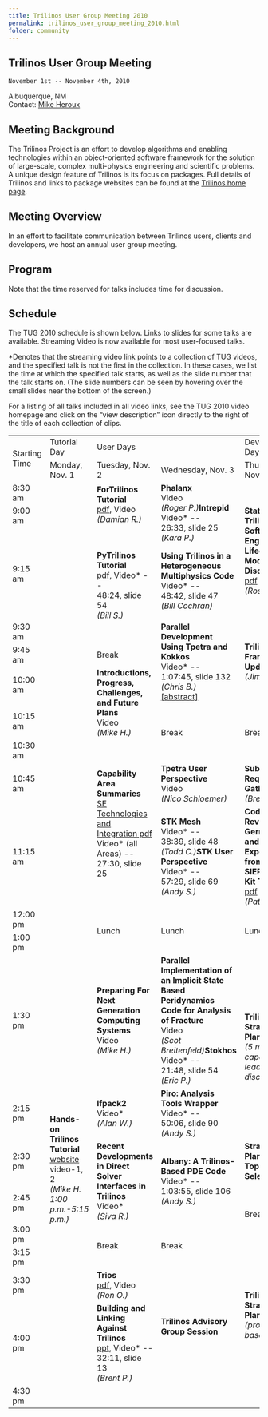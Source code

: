 ```yaml
---
title: Trilinos User Group Meeting 2010
permalink: trilinos_user_group_meeting_2010.html
folder: community
---
```


## Trilinos User Group Meeting  

    November 1st -- November 4th, 2010    

Albuquerque, NM      
Contact: [Mike Heroux](mailto:maherou@sandia.gov)

## Meeting Background

The Trilinos Project is an effort to develop algorithms and enabling technologies within an object-oriented software framework for the solution of large-scale, complex multi-physics engineering and scientific problems. A unique design feature of Trilinos is its focus on packages. Full details of Trilinos and links to package websites can be found at the [Trilinos home page](http://trilinos.github.io).

## Meeting Overview

In an effort to facilitate communication between Trilinos users, clients and developers, we host an annual user group meeting.

## Program

Note that the time reserved for talks includes time for discussion.

## Schedule

The TUG 2010 schedule is shown below. Links to slides for some talks are available. Streaming Video is now available for most user-focused talks.

*Denotes that the streaming video link points to a collection of TUG videos, and the specified talk is not the first in the collection. In these cases, we list the time at which the specified talk starts, as well as the slide number that the talk starts on. (The slide numbers can be seen by hovering over the small slides near the bottom of the screen.)

For a listing of all talks included in all video links, see the TUG 2010 video homepage and click on the “view description” icon 
directly to the right of the title of each collection of clips.

<table id="programTable" cellspacing="0" cellpadding="0">
<tbody>
<tr>
<td rowspan="2">Starting Time</td>
<td>Tutorial Day</td>
<td colspan="2">User Days</td>
<td>Developer Day</td>
<tr>
<td>Monday, Nov. 1</td>
<td>Tuesday, Nov. 2</td>
<td>Wednesday, Nov. 3</td>
<td>Thursday, Nov. 4</td>
<tr>
<td>8:30 am</td>
<td rowspan="11"></td>
<td rowspan="2"><strong>ForTrilinos Tutorial</strong><br />
<a href="/pdfs/tug2010_fortrilinos.pdf">pdf</a>, Video<br />
<cite>(Damian R.)</cite></td>
<td rowspan="3"><strong>Phalanx</strong><br />
Video<br />
<cite>(Roger P.)</cite><strong>Intrepid</strong><br />
Video* --<br />
26:33, slide 25<br />
<cite>(Kara P.)</cite>
<p><strong>Using Trilinos in a Heterogeneous Multiphysics Code</strong><br />
Video* --<br />
48:42, slide 47<br />
<cite>(Bill Cochran)</cite>
<td rowspan="3"><strong>State of Trilinos Software Engineering,</strong><strong> Lifecycle Model Discussion</strong><br />
<a href="http://www.cs.sandia.gov/%7Erabartl/TUG20101104_Trilinos_SE.pdf">pdf</a><br />
<cite>(Ross B.)</cite></td>
<tr>
<td>9:00 am</td>
<tr>
<td>9:15 am</td>
<td rowspan="2"><strong>PyTrilinos Tutorial</strong><br />
<a href="/pdfs/PyTrilinosTutorial.pdf">pdf</a>, Video* --<br />
48:24, slide 54<br />
<cite>(Bill S.)</cite></td>
<tr>
<td>9:30 am</td>
<td rowspan="3"><strong>Parallel Development Using Tpetra and Kokkos</strong><br />
Video* --<br />
1:07:45, slide 132<br />
<cite>(Chris B.)</cite><br />
<a href="http://trilinos.org/oldsite/events/trilinos_user_group_2010/abstracts/wednesday_9-30.html">[abstract]</a></td>
<td rowspan="3"><strong>Trilinos Framework Update</strong><br />
<cite>(Jim W.)<cite></cite></cite></td>
<tr>
<td>9:45 am</td>
<td rowspan="1">Break</td>
<tr>
<td>10:00 am</td>
<td rowspan="2"><strong>Introductions, Progress, Challenges, and Future Plans</strong><br />
Video<br />
<cite>(Mike H.)</cite></td><tr>
<td>10:15 am</td>
<td rowspan="2">Break</td>
<td rowspan="2">Break</td>
</tr>
<tr>
<td>10:30 am</td>
<td rowspan="3"><strong>Capability Area Summaries</strong><br />
<a href="/pdfs/TUG20101102_SoftwareEngineeringCapabilitiesArea.pdf">SE Technologies and Integration pdf</a><br />
Video* (all Areas) --<br />
27:30, slide 25</td>
</tr>
<tr>
<td>10:45 am</td>
<td rowspan="1"><strong>Tpetra User Perspective</strong><br />
Video<br />
<cite>(Nico Schloemer)</cite></td>
<td rowspan="1"><strong>Subpackage Requirement Gathering</strong><br />
<cite>(Brent P.)</cite></td>
</tr>
<tr>
<td>11:15 am</td>
<td rowspan="1"><strong>STK Mesh</strong><br />
Video* --<br />
38:39, slide 48<br />
<cite>(Todd C.)</cite><strong>STK User Perspective</strong><br />
Video* --<br />
57:29, slide 69<br />
<cite>(Andy S.)</cite></td>
<td rowspan="1"><strong>Code Reviews: the Gerrit Tool and Experience from the SIERRA Tool Kit Team</strong><br />
<a href="/pdfs/tug2010_gerrit.pdf">pdf</a><br />
<cite>(Pat N.)</cite></td>
</tr>
<tr>
<td>12:00 pm</td>
<td rowspan="2">Lunch</td>
<td rowspan="2">Lunch</td>
<td rowspan="2">Lunch</td>
</tr>
<tr>
<td>1:00 pm</td>
<td rowspan="10"><strong>Hands-on Trilinos Tutorial</strong><br />
<a href="https://github.com/trilinos/Trilinos_tutorial/wiki/TrilinosHandsOnTutorial">website</a><br />
video-1, 2<br />
<cite>(Mike H. 1:00 p.m.-5:15 p.m.)</cite></td>
</tr>
<tr>
<td>1:30 pm</td>
<td rowspan="1"><strong>Preparing For Next Generation Computing Systems</strong><br />
Video<br />
<cite>(Mike H.)</cite></td>
<td rowspan="1"><strong>Parallel Implementation of an Implicit State Based Peridynamics Code for Analysis of Fracture</strong><br />
Video<br />
<cite>(Scot Breitenfeld)</cite><strong>Stokhos</strong><br />
Video* --<br />
21:48, slide 54<br />
<cite>(Eric P.)</cite></td>
<td rowspan="2"><strong>Trilinos Strategic Planning</strong><br />
<cite>(5 min per capability leader and discussion)</cite></td>
</tr>
<tr>
<td>2:15 pm</td>
<td rowspan="1"><strong>Ifpack2</strong><br />
Video*<br />
<cite>(Alan W.)</cite></td>
<td rowspan="1"><strong>Piro: Analysis Tools Wrapper</strong><br />
Video* --<br />
50:06, slide 90<br />
<cite>(Andy S.)</cite></td>
</tr>
<tr>
<td>2:30 pm</td>
<td rowspan="2"><strong>Recent Developments in Direct Solver Interfaces in Trilinos</strong><br />
Video*<br />
<cite>(Siva R.)</cite></td>
<td rowspan="2"><strong>Albany: A Trilinos-Based PDE Code</strong><br />
Video* --<br />
1:03:55, slide 106<br />
<cite>(Andy S.)</cite></td>
<td rowspan="1"><strong>Strategic Planning Topic Selection</strong></td>
</tr>
<tr>
<td>2:45 pm</td>
<td rowspan="2">Break</td>
</tr>
<tr>
<td>3:00 pm</td>
<td rowspan="2">Break</td>
<td rowspan="2">Break</td>
<tr>
<td>3:15 pm</td>
<td rowspan="3"><strong>Trilinos Strategic Planning</strong><br />
<cite>(project based)</cite></td>
<tr>
<td>3:30 pm</td>
<td rowspan="1"><strong>Trios</strong><br />
<a href="/pdfs/tug2010_trios.ppt">pdf</a>, Video<br />
<cite>(Ron O.)</cite></td>
<td rowspan="2"><strong>Trilinos Advisory Group Session</strong></td>
<tr>
<td>4:00 pm</td>
<td><strong>Building and Linking Against Trilinos</strong><br />
<a href="/pdfs/tug2010_cmake.ppt">ppt</a>, Video* --<br />
32:11, slide 13<br />
<cite>(Brent P.)</cite></td>
<tr>
<td>4:30 pm</td>
